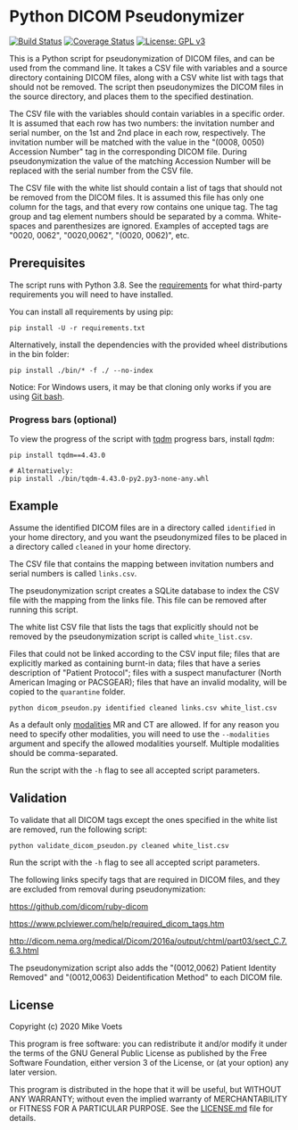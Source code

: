 # Python DICOM Pseudonymizer

[![Build Status](https://travis-ci.org/mikevoets/dicom-pseudon.svg?branch=master)](https://travis-ci.org/mikevoets/dicom-pseudon) [![Coverage Status](https://coveralls.io/repos/github/mikevoets/dicom-pseudon/badge.svg?branch=master)](https://coveralls.io/github/mikevoets/dicom-pseudon?branch=master) [![License: GPL v3](https://img.shields.io/badge/License-GPLv3-blue.svg)](LICENSE.md)

This is a Python script for pseudonymization of DICOM files, and can be used from the command line. It takes a CSV file with variables and a source directory containing DICOM files, along with a CSV white list with tags that should not be removed. The script then pseudonymizes the DICOM files in the source directory, and places them to the specified destination.

The CSV file with the variables should contain variables in a specific order. It is assumed that each row has two numbers: the invitation number and serial number, on the 1st and 2nd place in each row, respectively. The invitation number will be matched with the value in the "(0008, 0050) Accession Number" tag in the corresponding DICOM file. During pseudonymization the value of the matching Accession Number will be replaced with the serial number from the CSV file.

The CSV file with the white list should contain a list of tags that should not be removed from the DICOM files. It is assumed this file has only one column for the tags, and that every row contains one unique tag. The tag group and tag element numbers should be separated by a comma. White-spaces and parenthesizes are ignored. Examples of accepted tags are "0020, 0062", "0020,0062", "(0020, 0062)", etc.

## Prerequisites

The script runs with Python 3.8. See the [requirements](requirements.txt) for what third-party requirements you will need to have installed.

You can install all requirements by using pip:

```
pip install -U -r requirements.txt
```

Alternatively, install the dependencies with the provided wheel distributions in the bin folder:

```
pip install ./bin/* -f ./ --no-index
```

Notice: For Windows users, it may be that cloning only works if you are using [Git bash](https://git-scm.com/downloads).

### Progress bars (optional)

To view the progress of the script with [tqdm](https://github.com/tqdm/tqdm) progress bars, install _tqdm_:

```
pip install tqdm==4.43.0

# Alternatively:
pip install ./bin/tqdm-4.43.0-py2.py3-none-any.whl
```

## Example

Assume the identified DICOM files are in a directory called `identified` in your home directory, and you want the pseudonymized files to be placed in a directory called `cleaned` in your home directory.

The CSV file that contains the mapping between invitation numbers and serial numbers is called `links.csv`.

The pseudonymization script creates a SQLite database to index the CSV file with the mapping from the links file. This file can be removed after running this script.

The white list CSV file that lists the tags that explicitly should not be removed by the pseudonymization script is called `white_list.csv`.

Files that could not be linked according to the CSV input file; files that are explicitly marked as containing burnt-in data; files that have a series description of "Patient Protocol"; files with a suspect manufacturer (North American Imaging or PACSGEAR); files that have an invalid modality, will be copied to the `quarantine` folder.

```
python dicom_pseudon.py identified cleaned links.csv white_list.csv
```

As a default only [modalities](https://www.dicomlibrary.com/dicom/modality/) MR and CT are allowed. If for any reason you need to specify other modalities, you will need to use the `--modalities` argument and specify the allowed modalities yourself. Multiple modalities should be comma-separated.

Run the script with the `-h` flag to see all accepted script parameters.

## Validation

To validate that all DICOM tags except the ones specified in the white list are removed, run the following script:

```
python validate_dicom_pseudon.py cleaned white_list.csv
```

Run the script with the `-h` flag to see all accepted script parameters.

The following links specify tags that are required in DICOM files, and they are excluded from removal during pseudonymization:

https://github.com/dicom/ruby-dicom

https://www.pclviewer.com/help/required_dicom_tags.htm

http://dicom.nema.org/medical/Dicom/2016a/output/chtml/part03/sect_C.7.6.3.html

The pseudonymization script also adds the "(0012,0062) Patient Identity Removed" and "(0012,0063) Deidentification Method" to each DICOM file.

## License

Copyright (c) 2020  Mike Voets

This program is free software: you can redistribute it and/or modify it under the terms of the GNU General Public License as published by the Free Software Foundation, either version 3 of the License, or (at your option) any later version.

This program is distributed in the hope that it will be useful, but WITHOUT ANY WARRANTY; without even the implied warranty of MERCHANTABILITY or FITNESS FOR A PARTICULAR PURPOSE. See the [LICENSE.md](LICENSE.md) file for details.
